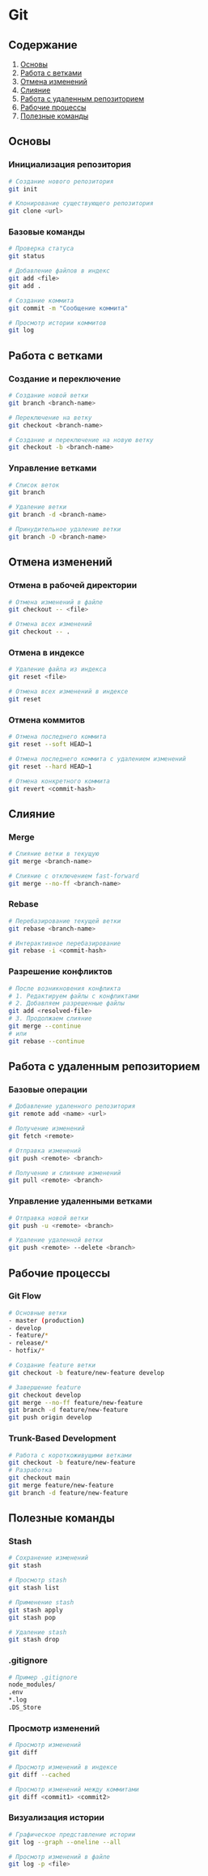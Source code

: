  # Git

## Содержание
1. [Основы](#основы)
2. [Работа с ветками](#работа-с-ветками)
3. [Отмена изменений](#отмена-изменений)
4. [Слияние](#слияние)
5. [Работа с удаленным репозиторием](#работа-с-удаленным-репозиторием)
6. [Рабочие процессы](#рабочие-процессы)
7. [Полезные команды](#полезные-команды)

## Основы

### Инициализация репозитория
```bash
# Создание нового репозитория
git init

# Клонирование существующего репозитория
git clone <url>
```

### Базовые команды
```bash
# Проверка статуса
git status

# Добавление файлов в индекс
git add <file>
git add .

# Создание коммита
git commit -m "Сообщение коммита"

# Просмотр истории коммитов
git log
```

## Работа с ветками

### Создание и переключение
```bash
# Создание новой ветки
git branch <branch-name>

# Переключение на ветку
git checkout <branch-name>

# Создание и переключение на новую ветку
git checkout -b <branch-name>
```

### Управление ветками
```bash
# Список веток
git branch

# Удаление ветки
git branch -d <branch-name>

# Принудительное удаление ветки
git branch -D <branch-name>
```

## Отмена изменений

### Отмена в рабочей директории
```bash
# Отмена изменений в файле
git checkout -- <file>

# Отмена всех изменений
git checkout -- .
```

### Отмена в индексе
```bash
# Удаление файла из индекса
git reset <file>

# Отмена всех изменений в индексе
git reset
```

### Отмена коммитов
```bash
# Отмена последнего коммита
git reset --soft HEAD~1

# Отмена последнего коммита с удалением изменений
git reset --hard HEAD~1

# Отмена конкретного коммита
git revert <commit-hash>
```

## Слияние

### Merge
```bash
# Слияние ветки в текущую
git merge <branch-name>

# Слияние с отключением fast-forward
git merge --no-ff <branch-name>
```

### Rebase
```bash
# Перебазирование текущей ветки
git rebase <branch-name>

# Интерактивное перебазирование
git rebase -i <commit-hash>
```

### Разрешение конфликтов
```bash
# После возникновения конфликта
# 1. Редактируем файлы с конфликтами
# 2. Добавляем разрешенные файлы
git add <resolved-file>
# 3. Продолжаем слияние
git merge --continue
# или
git rebase --continue
```

## Работа с удаленным репозиторием

### Базовые операции
```bash
# Добавление удаленного репозитория
git remote add <name> <url>

# Получение изменений
git fetch <remote>

# Отправка изменений
git push <remote> <branch>

# Получение и слияние изменений
git pull <remote> <branch>
```

### Управление удаленными ветками
```bash
# Отправка новой ветки
git push -u <remote> <branch>

# Удаление удаленной ветки
git push <remote> --delete <branch>
```

## Рабочие процессы

### Git Flow
```bash
# Основные ветки
- master (production)
- develop
- feature/*
- release/*
- hotfix/*

# Создание feature ветки
git checkout -b feature/new-feature develop

# Завершение feature
git checkout develop
git merge --no-ff feature/new-feature
git branch -d feature/new-feature
git push origin develop
```

### Trunk-Based Development
```bash
# Работа с короткоживущими ветками
git checkout -b feature/new-feature
# Разработка
git checkout main
git merge feature/new-feature
git branch -d feature/new-feature
```

## Полезные команды

### Stash
```bash
# Сохранение изменений
git stash

# Просмотр stash
git stash list

# Применение stash
git stash apply
git stash pop

# Удаление stash
git stash drop
```

### .gitignore
```bash
# Пример .gitignore
node_modules/
.env
*.log
.DS_Store
```

### Просмотр изменений
```bash
# Просмотр изменений
git diff

# Просмотр изменений в индексе
git diff --cached

# Просмотр изменений между коммитами
git diff <commit1> <commit2>
```

### Визуализация истории
```bash
# Графическое представление истории
git log --graph --oneline --all

# Просмотр изменений в файле
git log -p <file>
```